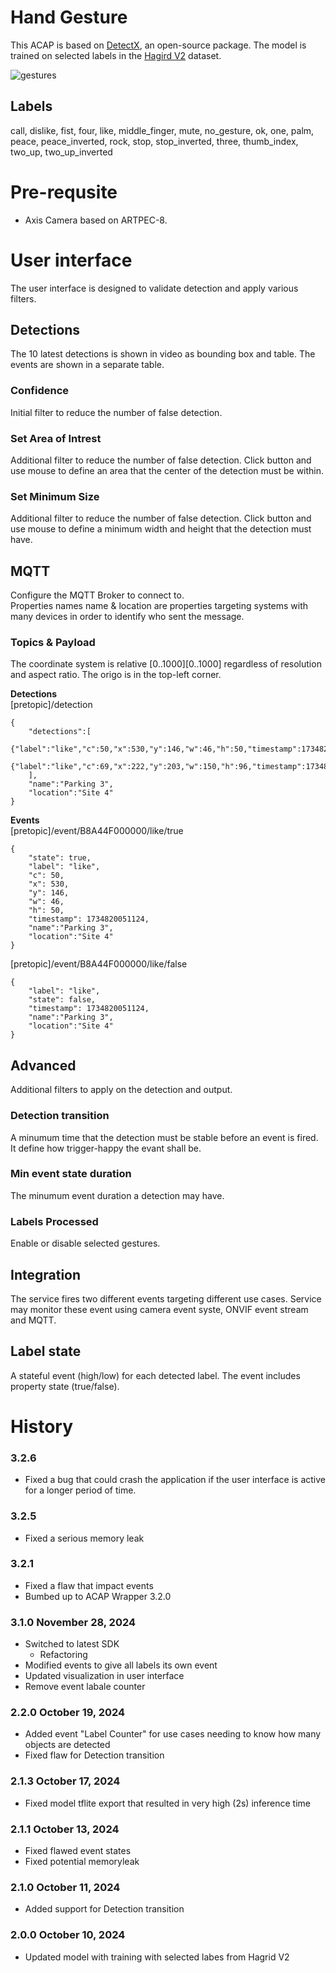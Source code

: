 # Hand Gesture

This ACAP is based on [DetectX](https://github.com/pandosme/DetectX), an open-source package.
The model is trained on selected labels in the [Hagird V2](https://github.com/hukenovs/hagrid) dataset.  

![gestures](https://raw.githubusercontent.com/hukenovs/hagrid/Hagrid_v1/images/gestures.jpg)


## Labels
call, dislike, fist, four, like, middle_finger, mute, no_gesture, ok, one, palm, peace, peace_inverted, rock, stop, stop_inverted, three, thumb_index, two_up, two_up_inverted 

# Pre-requsite
- Axis Camera based on ARTPEC-8.

# User interface
The user interface is designed to validate detection and apply various filters.

## Detections
The 10 latest detections is shown in video as bounding box and table.  The events are shown in a separate table.

### Confidence
Initial filter to reduce the number of false detection. 

### Set Area of Intrest
Additional filter to reduce the number of false detection. Click button and use mouse to define an area that the center of the detection must be within.

### Set Minimum Size
Additional filter to reduce the number of false detection. Click button and use mouse to define a minimum width and height that the detection must have.

## MQTT
Configure the MQTT Broker to connect to.  
Properties names name & location are properties targeting systems with many devices in order to identify who sent the message.
### Topics & Payload
The coordinate system is relative [0..1000][0..1000] regardless of resolution and aspect ratio.  The origo is in the top-left corner.  

**Detections**  
[pretopic]/detection  
```
{
	"detections":[
		{"label":"like","c":50,"x":530,"y":146,"w":46,"h":50,"timestamp":1734820170032},
		{"label":"like","c":69,"x":222,"y":203,"w":150,"h":96,"timestamp":1734820170032}
	],
	"name":"Parking 3",
	"location":"Site 4"
}
```
**Events**  
[pretopic]/event/B8A44F000000/like/true  
```
{
	"state": true,
	"label": "like",
	"c": 50,
	"x": 530,
	"y": 146,
	"w": 46,
	"h": 50,
	"timestamp": 1734820051124,
	"name":"Parking 3",
	"location":"Site 4"
}
```
[pretopic]/event/B8A44F000000/like/false  
```
{
	"label": "like",
	"state": false,
	"timestamp": 1734820051124,
	"name":"Parking 3",
	"location":"Site 4"
}
```


## Advanced
Additional filters to apply on the detection and output.

### Detection transition
A minumum time that the detection must be stable before an event is fired.  It define how trigger-happy the evant shall be.

### Min event state duration
The minumum event duration a detection may have.  

### Labels Processed
Enable or disable selected gestures.

## Integration
The service fires two different events targeting different use cases.  Service may monitor these event using camera event syste, ONVIF event stream and MQTT.
## Label state
A stateful event (high/low) for each detected label.  The event includes property state (true/false).  

# History

### 3.2.6
- Fixed a bug that could crash the application if the user interface is active for a longer period of time.  
  
### 3.2.5
- Fixed a serious memory leak

### 3.2.1
- Fixed a flaw that impact events
- Bumbed up to ACAP Wrapper 3.2.0

### 3.1.0	November 28, 2024
- Switched to latest SDK
  * Refactoring 
- Modified events to give all labels its own event
- Updated visualization in user interface
- Remove event labale counter

### 2.2.0	October 19, 2024
- Added event "Label Counter" for use cases needing to know how many objects are detected
- Fixed flaw for Detection transition

### 2.1.3	October 17, 2024
- Fixed model tflite export that resulted in very high (2s) inference time

### 2.1.1	October 13, 2024
- Fixed flawed event states
- Fixed potential memoryleak

### 2.1.0	October 11, 2024
- Added support for Detection transition

### 2.0.0	October 10, 2024
- Updated model with training with selected labes from Hagrid V2
